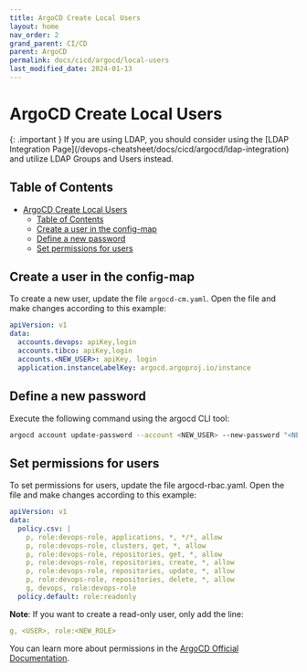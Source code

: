 ```yaml
---
title: ArgoCD Create Local Users
layout: home
nav_order: 2
grand_parent: CI/CD
parent: ArgoCD
permalink: docs/cicd/argocd/local-users
last_modified_date: 2024-01-13
---
```


# ArgoCD Create Local Users

<div markdown="block">
{: .important }
If you are using LDAP, you should consider using the [LDAP Integration Page](/devops-cheatsheet/docs/cicd/argocd/ldap-integration) and utilize LDAP Groups and Users instead.
</div>

## Table of Contents

- [ArgoCD Create Local Users](#argocd-create-local-users)
  * [Table of Contents](#table-of-contents)
  * [Create a user in the config-map](#create-user-in-the-config-map)
  * [Define a new password](#define-a-new-password)
  * [Set permissions for users](#set-permissions-for-users)

## Create a user in the config-map

To create a new user, update the file `argocd-cm.yaml`. Open the file and make changes according to this example:

```yaml
apiVersion: v1
data:
  accounts.devops: apiKey,login
  accounts.tibco: apiKey,login
  accounts.<NEW_USER>: apiKey, login
  application.instanceLabelKey: argocd.argoproj.io/instance
```

## Define a new password

Execute the following command using the argocd CLI tool:

```bash
argocd account update-password --account <NEW_USER> --new-password "<NEW_PASSWORD>"
```

## Set permissions for users

To set permissions for users, update the file argocd-rbac.yaml. Open the file and make changes according to this example:

```yaml
apiVersion: v1
data:
  policy.csv: |
    p, role:devops-role, applications, *, */*, allow
    p, role:devops-role, clusters, get, *, allow
    p, role:devops-role, repositories, get, *, allow
    p, role:devops-role, repositories, create, *, allow
    p, role:devops-role, repositories, update, *, allow
    p, role:devops-role, repositories, delete, *, allow
    g, devops, role:devops-role
  policy.default: role:readonly
```

**Note**: If you want to create a read-only user, only add the line:

```yaml
g, <USER>, role:<NEW_ROLE>
```

You can learn more about permissions in the [ArgoCD Official Documentation](https://argo-cd.readthedocs.io/en/stable/operator-manual/rbac/).

